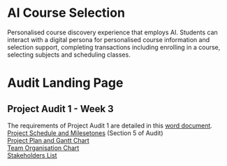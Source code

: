 # AI Course Selection
Personalised course discovery experience that employs AI. Students can interact with a digital persona for personalised course information and selection support, completing transactions including enrolling in a course, selecting subjects and scheduling classes.

# Audit Landing Page
## Project Audit 1 - Week 3
The requirements of Project Audit 1 are detailed in this [word document](Project_Audit_1.docx).  
[Project Schedule and Milesetones](CourseAI-Schedule-with-Milestones.pdf) (Section 5 of Audit)  
[Project Plan and Gantt Chart](Courseai%20Project%20Plan.pdf)  
[Team Organisation Chart](Meet%20Our%20Team%20-%20Org%20Chart.pdf)  
[Stakeholders List](Stakeholders.pdf)
